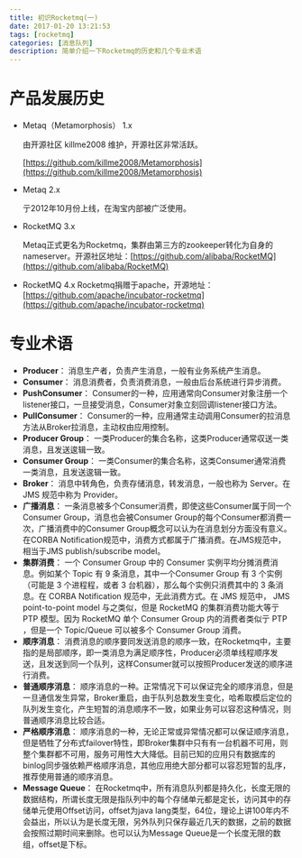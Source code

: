 ```yaml
---
title: 初识Rocketmq(一)
date: 2017-01-20 13:21:53
tags: [rocketmq]
categories: [消息队列]
description: 简单介绍一下Rocketmq的历史和几个专业术语
---
```


# 产品发展历史
- Metaq（Metamorphosis） 1.x

  由开源社区 killme2008 维护，开源社区非常活跃。

  [https://github.com/killme2008/Metamorphosis](https://github.com/killme2008/Metamorphosis)
<!--more-->
- Metaq 2.x

  亍2012年10月份上线，在淘宝内部被广泛使用。

- RocketMQ 3.x

  Metaq正式更名为Rocketmq，集群由第三方的zookeeper转化为自身的nameserver。开源社区地址：[https://github.com/alibaba/RocketMQ](https://github.com/alibaba/RocketMQ)
- RocketMQ 4.x
  Rocketmq捐赠于apache，开源地址：[https://github.com/apache/incubator-rocketmq](https://github.com/apache/incubator-rocketmq)

# 专业术语
- **Producer**：
消息生产者，负责产生消息，一般有业务系统产生消息。
- **Consumer**：
消息消费者，负责消费消息，一般由后台系统进行异步消费。
- **PushConsumer**：
Consumer的一种，应用通常向Consumer对象注册一个listener接口，一旦接受消息，Consumer对象立刻回调listener接口方法。
- **PullConsumer**：
Consumer的一种，应用通常主动调用Consumer的拉消息方法从Broker拉消息，主动权由应用控制。
- **Producer Group**：
一类Producer的集合名称，这类Producer通常収送一类消息，且发送逡辑一致。
- **Consumer Group**：
一类Consumer的集合名称，这类Consumer通常消费一类消息，且发送逡辑一致。
- **Broker**：
消息中转角色，负责存储消息，转发消息，一般也称为 Server。在 JMS 规范中称为 Provider。
- **广播消息**：
一条消息被多个Consumer消费，即使这些Consumer属于同一个Consumer Group，消息也会被Consumer Group的每个Consumer都消费一次，广播消费中的Consumer Group概念可以认为在消息划分方面没有意义。在CORBA Notification规范中，消费方式都属于广播消费。在JMS规范中，相当于JMS publish/subscribe model。
- **集群消费**：
一个 Consumer Group 中的 Consumer 实例平均分摊消费消息。例如某个 Topic 有 9 条消息，其中一个Consumer Group 有 3 个实例（可能是 3 个进程程，或者 3 台机器），那么每个实例只消费其中的 3 条消息。在 CORBA Notification 规范中，无此消费方式。在 JMS 规范中， JMS point-to-point model 与之类似，但是 RocketMQ 的集群消费功能大等亍 PTP 模型。因为 RocketMQ 单个 Consumer Group 内的消费者类似亍 PTP ，但是一个 Topic/Queue 可以被多个 Consumer Group 消费。
- **顺序消息**：
消费消息的顺序要同发送消息的顺序一致，在Rocketmq中，主要指的是局部顺序，即一类消息为满足顺序性，Producer必须单线程顺序发送，且发送到同一个队列，这样Consumer就可以按照Producer发送的顺序进行消费。
- **普通顺序消息**：
顺序消息的一种。正常情况下可以保证完全的顺序消息，但是一旦通信发生异常，Broker重启，由于队列总数发生变化，哈希取模后定位的队列发生变化，产生短暂的消息顺序不一致，如果业务可以容忍这种情况，则普通顺序消息比较合适。
- **严格顺序消息**：
顺序消息的一种，无论正常或异常情况都可以保证顺序消息，但是牺牲了分布式failover特性，即Broker集群中只有有一台机器不可用，则整个集群都不可用，服务可用性大大降低。目前已知的应用只有数据库的binlog同步强依赖严格顺序消息，其他应用绝大部分都可以容忍短暂的乱序，推荐使用普通的顺序消息。
- **Message Queue**：
在Rocketmq中，所有消息队列都是持久化，长度无限的数据结构，所谓长度无限是指队列中的每个存储单元都是定长，访问其中的存储单元使用Offset访问，offset为java lang类型，64位，理论上讲100年内不会益出，所以认为是长度无限，另外队列只保存最近几天的数据，之前的数据会按照过期时间来删除。也可以认为Message Queue是一个长度无限的数组，offset是下标。
